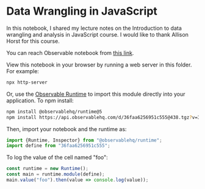 # Data Wrangling in JavaScript

In this notebook, I shared my lecture notes on the Introduction to data wrangling and analysis in JavaScript course. I would like to thank Allison Horst for this course.

You can reach Observable notebook from [this link](https://observablehq.com/d/36faa6256951c555@438).

View this notebook in your browser by running a web server in this folder. For example:

``` sh
npx http-server
```

Or, use the [Observable Runtime](https://github.com/observablehq/runtime) to import this module directly into your application. To npm install:

``` sh
npm install @observablehq/runtime@5
npm install https://api.observablehq.com/d/36faa6256951c555@438.tgz?v=3
```

Then, import your notebook and the runtime as:

``` js
import {Runtime, Inspector} from "@observablehq/runtime";
import define from "36faa6256951c555";
```

To log the value of the cell named "foo":

``` js
const runtime = new Runtime();
const main = runtime.module(define);
main.value("foo").then(value => console.log(value));
```
